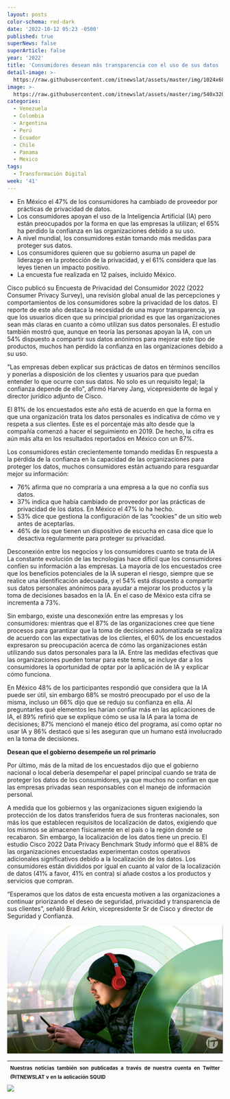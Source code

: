 ```yaml
---
layout: posts
color-schema: red-dark
date: '2022-10-12 05:23 -0500'
published: true
superNews: false
superArticle: false
year: '2022'
title: 'Consumidores desean más transparencia con el uso de sus datos '
detail-image: >-
  https://raw.githubusercontent.com/itnewslat/assets/master/img/1024x680/joven-con-audofonos-g.jpg
image: >-
  https://raw.githubusercontent.com/itnewslat/assets/master/img/540x320/joven-con-audofonos-p.jpg
categories:
  - Venezuela
  - Colombia
  - Argentina
  - Perú
  - Ecuador
  - Chile
  - Panama
  - Mexico
tags:
  - Transformación Digital
week: '41'
---
```

- En México el 47% de los consumidores ha cambiado de proveedor por prácticas de privacidad de datos.
- Los consumidores apoyan el uso de la Inteligencia Artificial (IA) pero están preocupados por la forma en que las empresas la utilizan; el 65% ha perdido la confianza en las organizaciones debido a su uso.
- A nivel mundial, los consumidores están tomando más medidas para proteger sus datos.
- Los consumidores quieren que su gobierno asuma un papel de liderazgo en la protección de la privacidad, y el 61% considera que las leyes tienen un impacto positivo.
- La encuesta fue realizada en 12 países, incluido México.

Cisco publicó su Encuesta de Privacidad del Consumidor 2022 (2022 Consumer Privacy Survey), una revisión global anual de las percepciones y comportamientos de los consumidores sobre la privacidad de los datos. El reporte de este año destaca la necesidad de una mayor transparencia, ya que los usuarios dicen que su principal prioridad es que las organizaciones sean más claras en cuanto a cómo utilizan sus datos personales. El estudio también mostró que, aunque en teoría las personas apoyan la IA, con un 54% dispuesto a compartir sus datos anónimos para mejorar este tipo de productos, muchos han perdido la confianza en las organizaciones debido a su uso.

"Las empresas deben explicar sus prácticas de datos en términos sencillos y ponerlas a disposición de los clientes y usuarios para que puedan entender lo que ocurre con sus datos. No solo es un requisito legal; la confianza depende de ello", afirmó Harvey Jang, vicepresidente de legal y director jurídico adjunto de Cisco.

El 81% de los encuestados este año está de acuerdo en que la forma en que una organización trata los datos personales es indicativa de cómo ve y respeta a sus clientes. Este es el porcentaje más alto desde que la compañía comenzó a hacer el seguimiento en 2019. De hecho, la cifra es aún más alta en los resultados reportados en México con un 87%.
 
Los consumidores están crecientemente tomando medidas
En respuesta a la pérdida de la confianza en la capacidad de las organizaciones para proteger los datos, muchos consumidores están actuando para resguardar mejor su información:

- 76% afirma que no compraría a una empresa a la que no confía sus datos.
- 37% indica que había cambiado de proveedor por las prácticas de privacidad de los datos. En México el 47% lo ha hecho.
- 53% dice que gestiona la configuración de las “cookies” de un sitio web antes de aceptarlas.
- 46% de los que tienen un dispositivo de escucha en casa dice que lo desactiva regularmente para proteger su privacidad.


Desconexión entre los negocios y los consumidores cuanto se trata de IA
La constante evolución de las tecnologías hace difícil que los consumidores confíen su información a las empresas. La mayoría de los encuestados cree que los beneficios potenciales de la IA superan el riesgo, siempre que se realice una identificación adecuada, y el 54% está dispuesto a compartir sus datos personales anónimos para ayudar a mejorar los productos y la toma de decisiones basados en la IA. En el caso de México esta cifra se incrementa a 73%.

Sin embargo, existe una desconexión entre las empresas y los consumidores: mientras que el 87% de las organizaciones cree que tiene procesos para garantizar que la toma de decisiones automatizada se realiza de acuerdo con las expectativas de los clientes, el 60% de los encuestados expresaron su preocupación acerca de cómo las organizaciones están utilizando sus datos personales para la IA. Entre las medidas efectivas que las organizaciones pueden tomar para este tema, se incluye dar a los consumidores la oportunidad de optar por la aplicación de IA y explicar cómo funciona.

En México 48% de los participantes respondió que considera que la IA puede ser útil, sin embargo 68% se mostró preocupado por el uso de la misma, incluso un 66% dijo que se redujo su confianza en ella.  Al preguntarles qué elementos les harían confiar más en las aplicaciones de IA, el 89% refirió que se explique cómo se usa la IA para la toma de decisiones; 87% mencionó el manejo ético del programa, así como optar no usar IA y 86% destacó que si les aseguran que un humano está involucrado en la toma de decisiones.
 
**Desean que el gobierno desempeñe un rol primario**

Por último, más de la mitad de los encuestados dijo que el gobierno nacional o local debería desempeñar el papel principal cuando se trata de proteger los datos de los consumidores, ya que muchos no confían en que las empresas privadas sean responsables con el manejo de información personal.

A medida que los gobiernos y las organizaciones siguen exigiendo la protección de los datos transferidos fuera de sus fronteras nacionales, son más los que establecen requisitos de localización de datos, exigiendo que los mismos se almacenen físicamente en el país o la región donde se recabaron. Sin embargo, la localización de los datos tiene un precio. El estudio Cisco 2022 Data Privacy Benchmark Study informó que el 88% de las organizaciones encuestadas experimentan costos operativos adicionales significativos debido a la localización de los datos. Los consumidores están divididos por igual en cuanto al valor de la localización de datos (41% a favor, 41% en contra) si añade costos a los productos y servicios que compran.

“Esperamos que los datos de esta encuesta motiven a las organizaciones a continuar priorizando el deseo de seguridad, privacidad y transparencia de sus clientes”, señaló Brad Arkin, vicepresidente Sr de Cisco y director de Seguridad y Confianza.

![](https://raw.githubusercontent.com/itnewslat/assets/master/img/540x320/joven-con-audofonos-p.jpg)

<table style="height: 42px;" width="569">
<tbody>
<tr>
<td style="text-align: justify;"><sub><strong>Nuestras noticias también son publicadas a través de nuestra cuenta en Twitter <a href="https://twitter.com/itnewslat?lang=es">@ITNEWSLAT</a> y en la aplicación <a href="https://squidapp.co/en/">SQUID</a></strong></sub></td>
</tr>
</tbody>
</table>

<img src="https://tracker.metricool.com/c3po.jpg?hash=56f88a41e39ab42c063cc51676587a04"/>